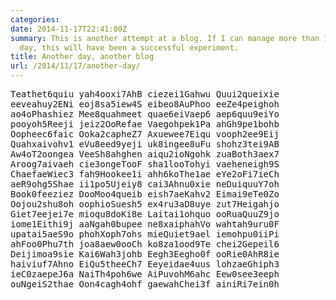 ```yaml
---
categories: 
date: 2014-11-17T22:41:00Z
summary: This is another attempt at a blog. If I can manage more than 140 chars per
  day, this will have been a successful experiment.
title: Another day, another blog
url: /2014/11/17/another-day/
---
```


<pre>
Teathet6quiu yah4ooxi7AhB ciezei1Gahwu Quui2queixie 
eeveahuy2ENi eoj8sa5iew4S eibeo8AuPhoo eeZe4peighoh 
ao4oPhashiez Mee8quahmeet quae6eiVaep6 aep6quu9eiYo 
pooyoh5Reeji jeiz2OoRefae Vaegohpek1Pa ahGh9pe1bohb 
Oopheec6faic Ooka2capheZ7 Axuewee7Eiqu vooph2ee9Eij 
Quahxaivohv1 eVu8eed9yeji uk8ingee8uFu shohz3tei9AB 
Aw4oT2oongea VeeSh8ahghen aiqu2ioNgohk zuaBoth3aex7 
Aroog7aivaeh cie3ongeTooF sha1looTohyi vaeheneigh9S 
ChaefaeWiec3 fah9Hookee1i ahh6koThe1ae eYe2oFi7ieCh 
aeR9ohg5Shae ii1po5Ujeiy8 cai3Ahnu0xie neDuiquuY7oh 
Book0feeziez DooMoo4queib eish7aeKahv2 Eimai9eTe0Zo 
Oojou2shu8oh oophioSuesh5 ex4ru3aD8uye zut7Heigahjo 
Giet7eejei7e mioqu8doKi8e Laitai1ohquo ooRuaQuuZ9jo 
iome1Eithi9j aaNgah0bupee ne8xaiphahVo wahtah9uru0F 
upatai5aeS9o phohXoph7ohs mieQuiet9ael iemohpu0iiPi 
ahFoo0Phu7th joa8aew0ooCh ko8za1ood9Te chei2Gepeil6 
Deijimoa9sie Kai6Wah3johb Eegh3Eegho0f ooRie0AhR8ie 
haiviuf7Ahno EiQu5theeCh7 Eeyeidae4uus lohzaeGhiph3 
ieC0zaepeJ6a NaiTh4poh6we AiPuvohM6ahc Eew0see3eeph 
ouNgeiS2thae Oon4cagh4ohf gaewahChei3f ainiRi7ein0h 
</pre>
